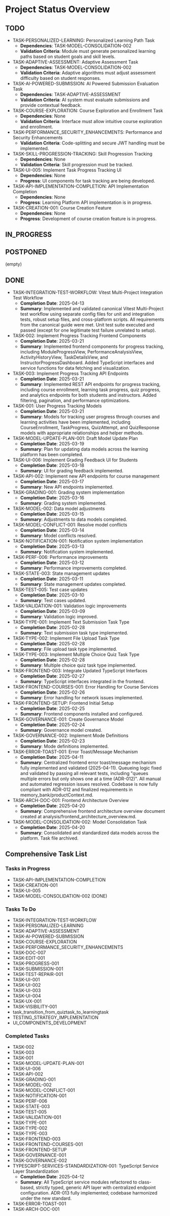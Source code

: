 # Project Status Overview

## TODO

- TASK-PERSONALIZED-LEARNING: Personalized Learning Path Task
  - **Dependencies**: TASK-MODEL-CONSOLIDATION-002
  - **Validation Criteria**: Module must generate personalized learning paths based on student goals and skill levels.
- TASK-ADAPTIVE-ASSESSMENT: Adaptive Assessment Task
  - **Dependencies**: TASK-MODEL-CONSOLIDATION-002
  - **Validation Criteria**: Adaptive algorithms must adjust assessment difficulty based on student responses.
- TASK-AI-POWERED-SUBMISSION: AI Powered Submission Evaluation Task
  - **Dependencies**: TASK-ADAPTIVE-ASSESSMENT
  - **Validation Criteria**: AI system must evaluate submissions and provide contextual feedback.
- TASK-COURSE-EXPLORATION: Course Exploration and Enrollment Task
  - **Dependencies**: None
  - **Validation Criteria**: Interface must allow intuitive course exploration and enrollment.
- TASK-PERFORMANCE_SECURITY_ENHANCEMENTS: Performance and Security Enhancements
  - **Validation Criteria**: Code-splitting and secure JWT handling must be implemented.
- TASK-SKILL-PROGRESSION-TRACKING: Skill Progression Tracking
  - **Dependencies**: None
  - **Validation Criteria**: Skill progression must be tracked.
- TASK-UI-005: Implement Task Progress Tracking UI
  - **Dependencies**: None
  - **Progress**: UI components for task tracking are being developed.
- TASK-API-IMPLEMENTATION-COMPLETION: API Implementation Completion
  - **Dependencies**: None
  - **Progress**: Learning Platform API implementation is in progress.
- TASK-CREATION-001: Course Creation Feature
  - **Dependencies**: None
  - **Progress**: Development of course creation feature is in progress.

## IN_PROGRESS

## POSTPONED

(empty)

## DONE

- TASK-INTEGRATION-TEST-WORKFLOW: Vitest Multi-Project Integration Test Workflow
  - **Completion Date**: 2025-04-13
  - **Summary**: Implemented and validated canonical Vitest Multi-Project test workflow using separate config files for unit and integration tests, robust setup files, and cross-platform scripts. All requirements from the canonical guide were met. Unit test suite executed and passed (except for one legitimate test failure unrelated to setup).
- TASK-002: Implement Progress Tracking Frontend Components
  - **Completion Date**: 2025-03-21
  - **Summary**: Implemented frontend components for progress tracking, including ModuleProgressView, PerformanceAnalysisView, ActivityHistoryView, TaskDetailsView, and InstructorProgressDashboard. Added TypeScript interfaces and service functions for data fetching and visualization.
- TASK-003: Implement Progress Tracking API Endpoints
  - **Completion Date**: 2025-03-21
  - **Summary**: Implemented REST API endpoints for progress tracking, including course enrollment, learning task progress, quiz progress, and analytics endpoints for both students and instructors. Added filtering, pagination, and performance optimizations.
- TASK-001: User Progress Tracking Models
  - **Completion Date**: 2025-03-21
  - **Summary**: Models for tracking user progress through courses and learning activities have been implemented, including CourseEnrollment, TaskProgress, QuizAttempt, and QuizResponse models with appropriate relationships and helper methods.
- TASK-MODEL-UPDATE-PLAN-001: Draft Model Update Plan
  - **Completion Date**: 2025-03-19
  - **Summary**: Plan for updating data models across the learning platform has been completed.
- TASK-UI-006: Implement Grading Feedback UI for Students
  - **Completion Date**: 2025-03-18
  - **Summary**: UI for grading feedback implemented.
- TASK-API-002: Implement new API endpoints for course management
  - **Completion Date**: 2025-03-17
  - **Summary**: New API endpoints implemented.
- TASK-GRADING-001: Grading system implementation
  - **Completion Date**: 2025-03-16
  - **Summary**: Grading system implemented.
- TASK-MODEL-002: Data model adjustments
  - **Completion Date**: 2025-03-15
  - **Summary**: Adjustments to data models completed.
- TASK-MODEL-CONFLICT-001: Resolve model conflicts
  - **Completion Date**: 2025-03-14
  - **Summary**: Model conflicts resolved.
- TASK-NOTIFICATION-001: Notification system implementation
  - **Completion Date**: 2025-03-13
  - **Summary**: Notification system implemented.
- TASK-PERF-006: Performance improvements
  - **Completion Date**: 2025-03-12
  - **Summary**: Performance improvements completed.
- TASK-STATE-003: State management updates
  - **Completion Date**: 2025-03-11
  - **Summary**: State management updates completed.
- TASK-TEST-005: Test case updates
  - **Completion Date**: 2025-03-10
  - **Summary**: Test cases updated.
- TASK-VALIDATION-001: Validation logic improvements
  - **Completion Date**: 2025-03-09
  - **Summary**: Validation logic improved.
- TASK-TYPE-001: Implement Text Submission Task Type
  - **Completion Date**: 2025-02-28
  - **Summary**: Text submission task type implemented.
- TASK-TYPE-002: Implement File Upload Task Type
  - **Completion Date**: 2025-02-28
  - **Summary**: File upload task type implemented.
- TASK-TYPE-003: Implement Multiple Choice Quiz Task Type
  - **Completion Date**: 2025-02-28
  - **Summary**: Multiple choice quiz task type implemented.
- TASK-FRONTEND-003: Integrate Updated TypeScript Interfaces
  - **Completion Date**: 2025-02-27
  - **Summary**: TypeScript interfaces integrated in the frontend.
- TASK-FRONTEND-COURSES-001: Error Handling for Course Services
  - **Completion Date**: 2025-02-26
  - **Summary**: Error handling for network issues implemented.
- TASK-FRONTEND-SETUP: Frontend Initial Setup
  - **Completion Date**: 2025-02-25
  - **Summary**: Frontend components installed and configured.
- TASK-GOVERNANCE-001: Create Governance Model
  - **Completion Date**: 2025-02-24
  - **Summary**: Governance model created.
- TASK-GOVERNANCE-002: Implement Mode Definitions
  - **Completion Date**: 2025-02-23
  - **Summary**: Mode definitions implemented.
- TASK-ERROR-TOAST-001: Error Toast/Message Mechanism
  - **Completion Date**: 2025-04-11
  - **Summary**: Centralized frontend error toast/message mechanism fully implemented and validated (2025-04-11). Queueing logic fixed and validated by passing all relevant tests, including "queues multiple errors but only shows one at a time (ADR-012)". All manual and automated regression issues resolved. Codebase is now fully compliant with ADR-012 and finalized requirements in memory_bank/productContext.md.
- TASK-ARCH-DOC-001: Frontend Architecture Overview
  - **Completion Date**: 2025-04-20
  - **Summary**: Comprehensive frontend architecture overview document created at analysis/frontend_architecture_overview.md.
- TASK-MODEL-CONSOLIDATION-002: Model Consolidation Task
  - **Completion Date**: 2025-04-20
  - **Summary**: Consolidated and standardized data models across the platform. Task file archived.

## Comprehensive Task List

### Tasks in Progress

- TASK-API-IMPLEMENTATION-COMPLETION
- TASK-CREATION-001
- TASK-UI-005
- TASK-MODEL-CONSOLIDATION-002 (DONE)

### Tasks To Do

- TASK-INTEGRATION-TEST-WORKFLOW
- TASK-PERSONALIZED-LEARNING
- TASK-ADAPTIVE-ASSESSMENT
- TASK-AI-POWERED-SUBMISSION
- TASK-COURSE-EXPLORATION
- TASK-PERFORMANCE_SECURITY_ENHANCEMENTS
- TASK-DOC-007
- TASK-EDIT-001
- TASK-PROGRESS-001
- TASK-SUBMISSION-001
- TASK-TEST-REPAIR-001
- TASK-UI-001
- TASK-UI-002
- TASK-UI-003
- TASK-UI-004
- TASK-UX-001
- TASK-VISIBILITY-001
- task_transition_from_quiztask_to_learningtask
- TESTING_STRATEGY_IMPLEMENTATION
- UI_COMPONENTS_DEVELOPMENT

### Completed Tasks

- TASK-002
- TASK-003
- TASK-001
- TASK-MODEL-UPDATE-PLAN-001
- TASK-UI-006
- TASK-API-002
- TASK-GRADING-001
- TASK-MODEL-002
- TASK-MODEL-CONFLICT-001
- TASK-NOTIFICATION-001
- TASK-PERF-006
- TASK-STATE-003
- TASK-TEST-005
- TASK-VALIDATION-001
- TASK-TYPE-001
- TASK-TYPE-002
- TASK-TYPE-003
- TASK-FRONTEND-003
- TASK-FRONTEND-COURSES-001
- TASK-FRONTEND-SETUP
- TASK-GOVERNANCE-001
- TASK-GOVERNANCE-002
- TYPESCRIPT-SERVICES-STANDARDIZATION-001: TypeScript Service Layer Standardization
  - **Completion Date**: 2025-04-12
  - **Summary**: All TypeScript service modules refactored to class-based, strictly typed, generic API layer with centralized endpoint configuration. ADR-013 fully implemented; codebase harmonized under the new standard.
- TASK-ERROR-TOAST-001
- TASK-ARCH-DOC-001
